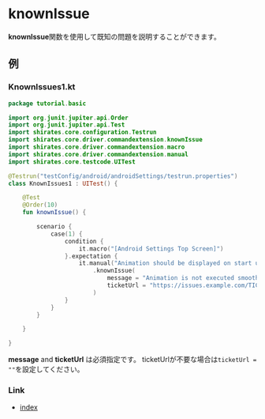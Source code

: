 # knownIssue

**knownIssue**関数を使用して既知の問題を説明することができます。

## 例

### KnownIssues1.kt

```kotlin
package tutorial.basic

import org.junit.jupiter.api.Order
import org.junit.jupiter.api.Test
import shirates.core.configuration.Testrun
import shirates.core.driver.commandextension.knownIssue
import shirates.core.driver.commandextension.macro
import shirates.core.driver.commandextension.manual
import shirates.core.testcode.UITest

@Testrun("testConfig/android/androidSettings/testrun.properties")
class KnownIssues1 : UITest() {

    @Test
    @Order(10)
    fun knownIssue() {

        scenario {
            case(1) {
                condition {
                    it.macro("[Android Settings Top Screen]")
                }.expectation {
                    it.manual("Animation should be displayed on start up.")
                        .knownIssue(
                            message = "Animation is not executed smoothly.",
                            ticketUrl = "https://issues.example.com/TICKET-1234"
                        )
                }
            }
        }

    }

}
```

**message** and **ticketUrl** は必須指定です。 ticketUrlが不要な場合は`ticketUrl = ""`を設定してください。

### Link

- [index](../../../index_ja.md)
